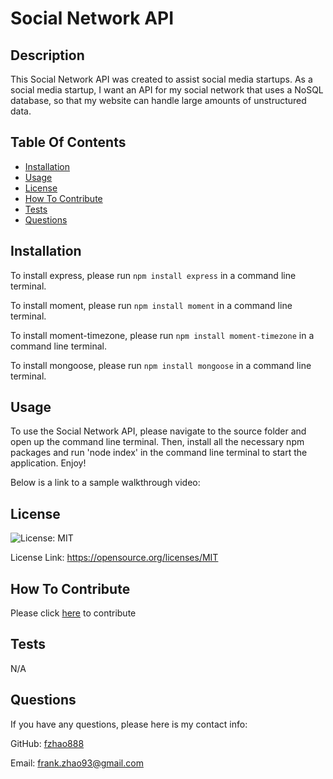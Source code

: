 # Social Network API

## Description

This Social Network API was created to assist social media startups. As a social media startup, I want an API for my social network that uses a NoSQL database,
so that my website can handle large amounts of unstructured data.

## Table Of Contents

- [Installation](#installation)
- [Usage](#usage)
- [License](#license)
- [How To Contribute](#how-to-contribute)
- [Tests](#tests)
- [Questions](#questions)

## Installation

To install express, please run `npm install express` in a command line terminal.

To install moment, please run `npm install moment` in a command line terminal.

To install moment-timezone, please run `npm install moment-timezone` in a command line terminal.

To install mongoose, please run `npm install mongoose` in a command line terminal.


## Usage

To use the Social Network API, please navigate to the source folder and open up the command line terminal. Then, install all the necessary npm packages and run 'node index' in the command line terminal to start the application. Enjoy!

Below is a link to a sample walkthrough video:

## License

![License: MIT](https://img.shields.io/badge/License-MIT-yellow.svg)

License Link: https://opensource.org/licenses/MIT

## How To Contribute

Please click [here](https://github.com/fzhao888/social-network-api) to contribute

## Tests

N/A

## Questions

If you have any questions, please here is my contact info:

GitHub: [fzhao888](https://github.com/fzhao888)

Email: frank.zhao93@gmail.com
